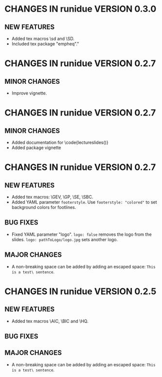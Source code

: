 # CHANGES IN runidue VERSION 0.3.0

## NEW FEATURES

- Added tex macros \sd and \SD.
- Included tex package "empheq"."

# CHANGES IN runidue VERSION 0.2.7

## MINOR CHANGES

- Improve vignette.


# CHANGES IN runidue VERSION 0.2.7

## MINOR CHANGES

- Added documentation for \code{lectureslides()}
- Added package vignette

# CHANGES IN runidue VERSION 0.2.7

## NEW FEATURES

- Added tex macros:  \GEV, \GP, \SE, \SBC.
- Added YAML parameter `footerstyle`. Use `footerstyle: "colored"` to set background colors for footlines.


## BUG FIXES

- Fixed YAML parameter "logo". `logo: false` removes the logo from the slides. `logo: pathToLogo/logo.jpg` sets another logo.


## MAJOR CHANGES

- A non-breaking space can be added by adding an escaped space: `This is a test\ sentence`.

# CHANGES IN runidue VERSION 0.2.5

## NEW FEATURES

- Added tex macros \AIC, \BIC and \HQ.

## BUG FIXES


## MAJOR CHANGES

- A non-breaking space can be added by adding an escaped space: `This is a test\ sentence`.

